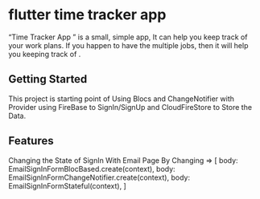 # flutter time tracker app

“Time Tracker App ” is a small, simple app, It can help you keep track of your work plans. If you happen to have the multiple jobs, then it will help you keeping track of .
## Getting Started

This project is starting point of Using Blocs and ChangeNotifier with Provider using FireBase to SignIn/SignUp and CloudFireStore to Store the Data.

## Features

Changing the State of SignIn With Email Page By Changing  => 
  [
    body: EmailSignInFormBlocBased.create(context),
    body: EmailSignInFormChangeNotifier.create(context),
    body: EmailSignInFormStateful(context),
  ]

